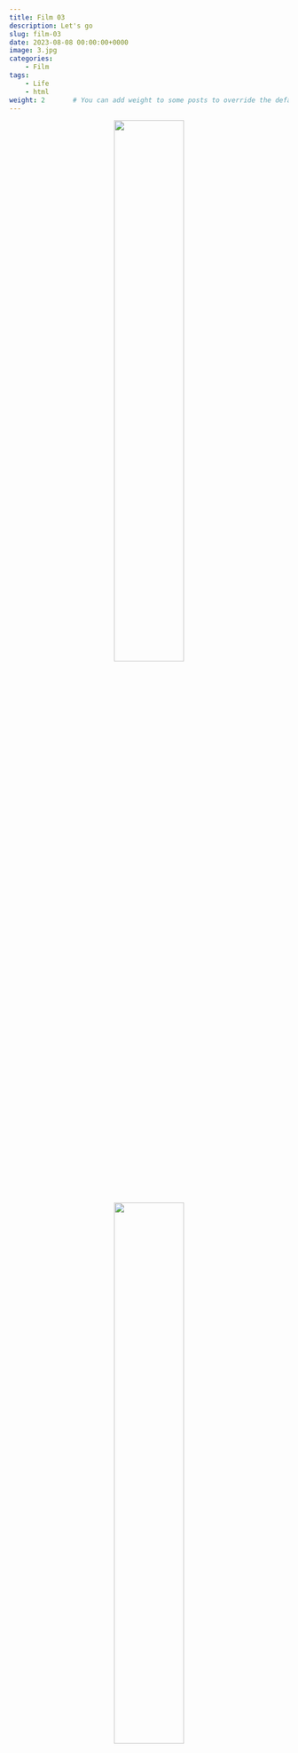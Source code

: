 ```yaml
---
title: Film 03
description: Let's go
slug: film-03
date: 2023-08-08 00:00:00+0000
image: 3.jpg
categories:
    - Film
tags:
    - Life
    - html
weight: 2       # You can add weight to some posts to override the default sorting (date descending)
---
```


<center>

<img src= "https://i.pinimg.com/736x/76/a3/28/76a3286eaf092e24643d0d575c77b787.jpg" width= "50%">
<br>
<img src= "https://i.pinimg.com/736x/83/07/12/8307126d6bcf979fff961e55dd0df5ba.jpg" width= "50%">
<br>
<img src= "https://i.pinimg.com/736x/e7/f7/e9/e7f7e918efb38ca1fd046b5024ac9fef.jpg" width= "50%">
<br>
<img src= "https://i.pinimg.com/736x/a8/e0/25/a8e0253e8db11c139415043c35481120.jpg" width= "50%">

</center>

```html
<center>

<img src= "https://i.pinimg.com/736x/76/a3/28/76a3286eaf092e24643d0d575c77b787.jpg" width= "50%">
<br>
<img src= "https://i.pinimg.com/736x/83/07/12/8307126d6bcf979fff961e55dd0df5ba.jpg" width= "50%">
<br>
<img src= "https://i.pinimg.com/736x/e7/f7/e9/e7f7e918efb38ca1fd046b5024ac9fef.jpg" width= "50%">
<br>
<img src= "https://i.pinimg.com/736x/a8/e0/25/a8e0253e8db11c139415043c35481120.jpg" width= "50%">

</center>
```
Photo by [Jia-Yi](https://pin.it/smjQXcEfK) on [Pinterest](https://www.pinterest.com/)